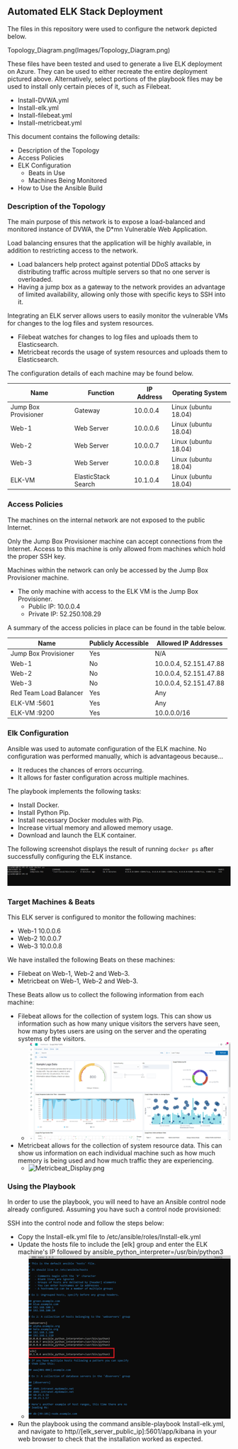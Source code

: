 ## Automated ELK Stack Deployment

The files in this repository were used to configure the network depicted below.

Topology_Diagram.png(Images/Topology_Diagram.png)

These files have been tested and used to generate a live ELK deployment on Azure. They can be used to either recreate the entire deployment pictured above. Alternatively, select portions of the playbook files may be used to install only certain pieces of it, such as Filebeat.

  - Install-DVWA.yml
  - Install-elk.yml
  - Install-filebeat.yml
  - Install-metricbeat.yml

This document contains the following details:
- Description of the Topology
- Access Policies
- ELK Configuration
  - Beats in Use
  - Machines Being Monitored
- How to Use the Ansible Build


### Description of the Topology

The main purpose of this network is to expose a load-balanced and monitored instance of DVWA, the D*mn Vulnerable Web Application.

Load balancing ensures that the application will be highly available, in addition to restricting access to the network.
- Load balancers help protect against potential DDoS attacks by distributing traffic across multiple servers so that no one server is overloaded.
- Having a jump box as a gateway to the network provides an advantage of limited availability, allowing only those with specific keys to SSH into it.

Integrating an ELK server allows users to easily monitor the vulnerable VMs for changes to the log files and system resources.
- Filebeat watches for changes to log files and uploads them to Elasticsearch.
- Metricbeat records the usage of system resources and uploads them to Elasticsearch.

The configuration details of each machine may be found below.

| Name                 | Function            | IP Address | Operating System     |
|----------------------|---------------------|------------|----------------------|
| Jump Box Provisioner | Gateway             | 10.0.0.4   | Linux (ubuntu 18.04) |
| Web-1                | Web Server          | 10.0.0.6   | Linux (ubuntu 18.04) |
| Web-2                | Web Server          | 10.0.0.7   | Linux (ubuntu 18.04) |
| Web-3                | Web Server          | 10.0.0.8   | Linux (ubuntu 18.04) |
| ELK-VM               | ElasticStack Search | 10.1.0.4   | Linux (ubuntu 18.04) |

### Access Policies

The machines on the internal network are not exposed to the public Internet. 

Only the Jump Box Provisioner machine can accept connections from the Internet. Access to this machine is only allowed from machines which hold the proper SSH key.

Machines within the network can only be accessed by the Jump Box Provisioner machine.
- The only machine with access to the ELK VM is the Jump Box Provisioner.
  - Public IP: 10.0.0.4
  - Private IP: 52.250.108.29

A summary of the access policies in place can be found in the table below.

| Name                   | Publicly Accessible | Allowed IP Addresses   |
|------------------------|---------------------|------------------------|
| Jump Box Provisioner   | Yes                 | N/A                    |
| Web-1                  | No                  | 10.0.0.4, 52.151.47.88 |
| Web-2                  | No                  | 10.0.0.4, 52.151.47.88 |
| Web-3                  | No                  | 10.0.0.4, 52.151.47.88 |
| Red Team Load Balancer | Yes                 | Any                    |
| ELK-VM :5601           | Yes                 | Any                    |
| ELK-VM :9200           | Yes                 | 10.0.0.0/16            |

### Elk Configuration

Ansible was used to automate configuration of the ELK machine. No configuration was performed manually, which is advantageous because...
- It reduces the chances of errors occurring. 
- It allows for faster configuration across multiple machines.

The playbook implements the following tasks:
- Install Docker.
- Install Python Pip.
- Install necessary Docker modules with Pip.
- Increase virtual memory and allowed memory usage.
- Download and launch the ELK container.

The following screenshot displays the result of running `docker ps` after successfully configuring the ELK instance.

![Installed_ELK.png](Images/Installed_ELK.png)

### Target Machines & Beats
This ELK server is configured to monitor the following machines:
- Web-1 10.0.0.6
- Web-2 10.0.0.7
- Web-3 10.0.0.8

We have installed the following Beats on these machines:
- Filebeat on Web-1, Web-2 and Web-3.
- Metricbeat on Web-1, Web-2 and Web-3.

These Beats allow us to collect the following information from each machine:
- Filebeat allows for the collection of system logs. This can show us information such as how many unique visitors the servers have seen, how many bytes users are using on the server and the operating systems of the visitors.
  - ![Filebeat_Dashboard.png](Images/Filebeat_Dashboard.png)
- Metricbeat allows for the collection of system resource data. This can show us information on each individual machine such as how much memory is being used and how much traffic they are experiencing. 
  - ![Metricbeat_Display.png](Images/Metricbeat_Display.png)

### Using the Playbook
In order to use the playbook, you will need to have an Ansible control node already configured. Assuming you have such a control node provisioned: 

SSH into the control node and follow the steps below:
- Copy the Install-elk.yml file to /etc/ansible/roles/Install-elk.yml
- Update the hosts file to include the [elk] group and enter the ELK machine's IP followed by ansible_python_interpreter=/usr/bin/python3
  - ![Configuring_hosts.png](Images/Configuring_hosts.png)
- Run the playbook using the command ansible-playbook Install-elk.yml, and navigate to http//[elk_server_public_ip]:5601/app/kibana in your web browser to check that the installation worked as expected.
